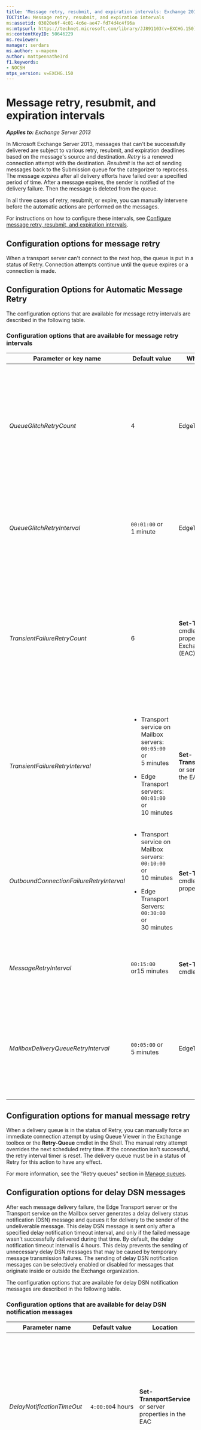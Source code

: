 ```yaml
---
title: 'Message retry, resubmit, and expiration intervals: Exchange 2013 Help'
TOCTitle: Message retry, resubmit, and expiration intervals
ms:assetid: 03020e6f-4c01-4c6e-ae47-fd74d4c4f96a
ms:mtpsurl: https://technet.microsoft.com/library/JJ891103(v=EXCHG.150)
ms:contentKeyID: 50646229
ms.reviewer: 
manager: serdars
ms.author: v-mapenn
author: mattpennathe3rd
f1.keywords:
- NOCSH
mtps_version: v=EXCHG.150
---
```


# Message retry, resubmit, and expiration intervals

_**Applies to:** Exchange Server 2013_

In Microsoft Exchange Server 2013, messages that can't be successfully delivered are subject to various retry, resubmit, and expiration deadlines based on the message's source and destination. *Retry* is a renewed connection attempt with the destination. *Resubmit* is the act of sending messages back to the Submission queue for the categorizer to reprocess. The message *expires* after all delivery efforts have failed over a specified period of time. After a message expires, the sender is notified of the delivery failure. Then the message is deleted from the queue.

In all three cases of retry, resubmit, or expire, you can manually intervene before the automatic actions are performed on the messages.

For instructions on how to configure these intervals, see [Configure message retry, resubmit, and expiration intervals](configure-message-retry-resubmit-and-expiration-intervals-exchange-2013-help.md).

## Configuration options for message retry

When a transport server can't connect to the next hop, the queue is put in a status of Retry. Connection attempts continue until the queue expires or a connection is made.

## Configuration Options for Automatic Message Retry

The configuration options that are available for message retry intervals are described in the following table.

### Configuration options that are available for message retry intervals

<table>
<colgroup>
<col style="width: 25%" />
<col style="width: 25%" />
<col style="width: 25%" />
<col style="width: 25%" />
</colgroup>
<thead>
<tr class="header">
<th>Parameter or key name</th>
<th>Default value</th>
<th>Where to configure</th>
<th>Description</th>
</tr>
</thead>
<tbody>
<tr class="odd">
<td><p><em>QueueGlitchRetryCount</em></p></td>
<td><p>4</p></td>
<td><p>EdgeTransport.exe.config</p></td>
<td><p>This key specifies the number of connection attempts that are immediately tried when a transport server has trouble connecting with the destination server. Such connection problems are typically caused by very brief network outages.</p>
<p>Valid input for this key is an integer from 0 through 15.</p>
<p>Typically, you don't have to modify this key unless the network is unreliable and continues to experience many accidentally dropped connections.</p></td>
</tr>
<tr class="even">
<td><p><em>QueueGlitchRetryInterval</em></p></td>
<td><p><code>00:01:00</code> or 1 minute</p></td>
<td><p>EdgeTransport.exe.config</p></td>
<td><p>This key controls the connection interval between each connection attempt that's specified by the <em>QueueGlitchRetryCount</em> key.</p>
<p>Typically, you don't have to modify this parameter unless the network is unreliable and continues to experience many accidentally dropped connections.</p></td>
</tr>
<tr class="odd">
<td><p><em>TransientFailureRetryCount</em></p></td>
<td><p>6</p></td>
<td><p><strong>Set-TransportService</strong> cmdlet or server properties in the Exchange admin center (EAC)</p></td>
<td><p>This parameter specifies the number of connection attempts that are tried after the connection attempts that are controlled by the <em>QueueGlitchRetryCount</em> and <em>QueueGlitchRetryInterval</em> keys have failed. Connection problems that exhaust the <em>QueueGlitchRetryCount</em> and <em>QueueGlitchRetryInterval</em> keys can be caused by server restarts or cached DNS lookup failures.</p>
<p>Valid input for this parameter is an integer from 0 through 15. If you set this parameter to 0, the next connection attempt is controlled by the <em>OutboundConnectionFailureRetryInterval</em> parameter.</p></td>
</tr>
<tr class="even">
<td><p><em>TransientFailureRetryInterval</em></p></td>
<td><ul>
<li><p>Transport service on Mailbox servers: <code>00:05:00</code> or 5 minutes</p></li>
<li><p>Edge Transport servers: <code>00:01:00</code> or 10 minutes</p></li>
</ul></td>
<td><p><strong>Set-TransportService</strong>cmdlet or server properties in the EAC</p></td>
<td><p>This parameter controls the connection interval between each connection attempt that's specified by the <em>TransientFailureRetryCount</em> parameter.</p>
<p>To specify a value, enter it as a time span: dd.hh:mm:ss where d = days, h = hours, m = minutes, and s = seconds.</p></td>
</tr>
<tr class="odd">
<td><p><em>OutboundConnectionFailureRetryInterval</em></p></td>
<td><ul>
<li><p>Transport service on Mailbox servers: <code>00:10:00</code> or 10 minutes</p></li>
<li><p>Edge Transport Servers: <code>00:30:00</code> or 30 minutes</p></li>
</ul></td>
<td><p><strong>Set-TransportService</strong> cmdlet or server properties in the EAC</p></td>
<td><p>This parameter specifies the retry interval for outbound connection attempts that have previously failed. The previously failed connection attempts are controlled by the <em>TransientFailureRetryCount</em> and <em>TransientFailureRetryInterval</em> parameters.</p>
<p>To specify a value, enter it as a time span: dd.hh:mm:ss where d = days, h = hours, m = minutes, and s = seconds.</p></td>
</tr>
<tr class="even">
<td><p><em>MessageRetryInterval</em></p></td>
<td><p><code>00:15:00</code> or15 minutes</p></td>
<td><p><strong>Set-TransportService</strong> cmdlet</p></td>
<td><p>This parameter specifies the retry interval for individual messages that have a status of Retry. We recommend that you don't modify the default value unless Microsoft Customer Service and Support advises you to do this.</p></td>
</tr>
<tr class="odd">
<td><p><em>MailboxDeliveryQueueRetryInterval</em></p></td>
<td><p><code>00:05:00</code> or 5 minutes</p></td>
<td><p>EdgeTransport.exe.config</p></td>
<td><p>This key specifies how frequently the queues try to connect to the Mailbox Transport Delivery service for a destination mailbox database that can't be successfully reached.</p>
<p>To specify a value, enter it as a time span: dd.hh:mm:ss where d = days, h = hours, m = minutes, and s = seconds.</p>
<p>Valid input for this key is from 00:00:01 through 1.00:00:00.</p></td>
</tr>
</tbody>
</table>

## Configuration options for manual message retry

When a delivery queue is in the status of Retry, you can manually force an immediate connection attempt by using Queue Viewer in the Exchange toolbox or the **Retry-Queue** cmdlet in the Shell. The manual retry attempt overrides the next scheduled retry time. If the connection isn't successful, the retry interval timer is reset. The delivery queue must be in a status of Retry for this action to have any effect.

For more information, see the "Retry queues" section in [Manage queues](manage-queues-exchange-2013-help.md).

## Configuration options for delay DSN messages

After each message delivery failure, the Edge Transport server or the Transport service on the Mailbox server generates a delay delivery status notification (DSN) message and queues it for delivery to the sender of the undeliverable message. This delay DSN message is sent only after a specified delay notification timeout interval, and only if the failed message wasn't successfully delivered during that time. By default, the delay notification timeout interval is 4 hours. This delay prevents the sending of unnecessary delay DSN messages that may be caused by temporary message transmission failures. The sending of delay DSN notification messages can be selectively enabled or disabled for messages that originate inside or outside the Exchange organization.

The configuration options that are available for delay DSN notification messages are described in the following table.

### Configuration options that are available for delay DSN notification messages

<table>
<colgroup>
<col style="width: 25%" />
<col style="width: 25%" />
<col style="width: 25%" />
<col style="width: 25%" />
</colgroup>
<thead>
<tr class="header">
<th>Parameter name</th>
<th>Default value</th>
<th>Location</th>
<th>Description</th>
</tr>
</thead>
<tbody>
<tr class="odd">
<td><p><em>DelayNotificationTimeOut</em></p></td>
<td><p><code>4:00:00</code>4 hours</p></td>
<td><p><strong>Set-TransportService</strong> or server properties in the EAC</p></td>
<td><p>This parameter specifies how long the server waits before it sends a delay DSN message to the sender. The value of this parameter should always be greater than the value of the <em>TransientFailureRetryCount</em> parameter multiplied by the value of the <em>TransientFailureRetryInterval</em> parameter.</p>
<p>To specify a value, enter it as a time span: dd.hh:mm:ss where d = days, h = hours, m = minutes, and s = seconds.</p></td>
</tr>
<tr class="even">
<td><p><em>ExternalDelayDSNEnabled</em></p></td>
<td><p><code>$true</code></p></td>
<td><p><strong>Set-TransportConfig</strong></p></td>
<td><p>This parameter specifies whether delay DSN messages can be sent to message senders who are outside the Exchange organization.</p>
<p>Valid input for this parameter is <code>$true</code> or <code>$false</code>.</p></td>
</tr>
<tr class="odd">
<td><p><em>InternalDelayDSNEnabled</em></p></td>
<td><p><code>$true</code></p></td>
<td><p><strong>Set-TransportConfig</strong></p></td>
<td><p>This parameter specifies whether delay DSN messages can be sent to message senders who are inside the Exchange organization.</p>
<p>Valid input for this parameter is <code>$true</code> or <code>$false</code>.</p></td>
</tr>
</tbody>
</table>

> [!NOTE]
> On Exchange 2007 Hub Transport servers, all <EM>ExternalDSN*</EM> and <EM>InternalDSN*</EM> parameters are available on the <STRONG>Set-TransportServer</STRONG> cmdlet, not the <STRONG>Set-TransportConfig</STRONG> cmdlet. If you have any Exchange 2007 Hub Transport servers in your organization, you need to make changes to these values using the <STRONG>Set-TransportServer</STRONG> cmdlet on each Exchange 2007 Hub Transport server.

## Configuration options for message resubmission

Message resubmission sends undelivered messages back to the Submission queue to be reprocessed by the categorizer.

## Automatic message resubmission

Undelivered messages are automatically resubmitted if the delivery queue is in the status of Retry and has been unable to successfully deliver any messages for a specified period of time. That period of time is controlled by the *MaxIdleTimeBeforeResubmit* key in the EdgeTransport.exe.config application configuration file. Only messages in delivery queues are candidates for automatic resubmission.

To specify a value, enter it as a time span: dd.hh:mm:ss where d = days, h = hours, m = minutes, and s = seconds.

The default value is `12:00:00` or 12 hours.

## Manual Message Resubmission

You can manually resubmit messages that have the following status in the Transport service on a Mailbox server or an Edge Transport server:

  - Delivery queues that have the status of Retry. The messages in the queues must not be in the Suspended state.

  - Messages that are in the Unreachable queue and aren't in the Suspended state.

  - Messages that are in the poison message queue.

For more information about the poison message queue and the Unreachable queue, see "About the Poison Message Queue and the Unreachable Queue" in the topic [Queues](queues-exchange-2013-help.md).

If you want to manually resubmit messages that are located in delivery queues or the Unreachable queue without waiting for the time that's specified by the *MaxIdleTimeBeforeResubmit* parameter to pass, you need to use the **Retry-Queue** cmdlet with the *Resubmit* parameter. To manually resubmit messages that are located in the poison message queue, you can use Queue Viewer or the **Resume-Message** cmdlet to resume the message. For more information, see the "Resubmit messages in queues" section in [Manage queues](manage-queues-exchange-2013-help.md).

Another way that you can manually resubmit messages is to suspend the messages, export the messages to text files that have the .eml file name extension, and then copy the .eml files to the Replay directory on any Mailbox server or Edge Transport server. This resubmission method works for messages that are located in delivery queues or the Unreachable queue. Messages that are located in the poison message queue are already in the Suspended state. Messages that are located in the Submission queue can't be suspended or exported.

> [!NOTE]
> When you export messages from a queue, you don't remove the messages from the queue. After you export the messages and successfully resubmit them by using the Replay directory, you should remove the suspended messages to avoid duplicate message delivery.

For more information, see [Export messages from queues](export-messages-from-queues-exchange-2013-help.md).

## Configuration options for message expiration

The *message expiration timeout interval* specifies the maximum length of time that an Edge Transport server or the Transport service on a Mailbox server tries to deliver a failed message. If the message can't be successfully delivered before the expiration timeout interval has passed, an NDR that contains the original message or the message headers is delivered to the sender.

## Automatic message expiration

The message expiration timeout interval is controlled by the *MessageExpirationTimeOut* parameter in the **Set-TransportService** cmdlet or in the server properties in the EAC.

To specify a value, enter it as a time span: dd.hh:mm:ss where d = days, h = hours, m = minutes, and s = seconds.

The default value is `2.00:00:00` or 2 days. The valid input range for this parameter is from `00:00:05` through `90.00:00:00`.

## Manual Message Expiration

Although you can't manually force messages to expire, you can manually remove messages from any queue, except the Submission queue, with or without an NDR.

For more information, see the "Remove messages from queues" section in [Manage messages in queues](manage-messages-in-queues-exchange-2013-help.md).
